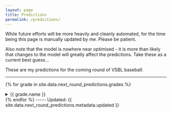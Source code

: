 ```yaml
---
layout: page
title: Predictions
permalink: /predictions/
---
```


While future efforts will be more heavily and cleanly automated, for the time being this page is manually updated by me. Please be patient.

Also note that the model is nowhere near optimised - it is more than likely that changes to the model will greatly affect the predictions. Take these as a current best guess...

These are my predictions for the coming round of VSBL baseball:

-----
{% for grade in site.data.next_round_predictions.grades %}
<details>
    <summary>{{ grade.name }}</summary>
<table class="table">
  <tr>
    <th>Home Team</th>
    <th>Home Chance</th>
    <th>Away Chance</th>
    <th>Away Team</th>
  </tr>
{% for game in grade.games %}
  <tr>
    <td> {{ game.team_home }} </td>
    <td> {{ game.chance_home }}% </td>
    <td> {{ game.chance_away }}% </td>
    <td> {{ game.team_away }} </td>
  </tr>
{% endfor %}
</table>
</details>
{% endfor %}
-----
Updated: {{ site.data.next_round_predictions.metadata.updated }}
